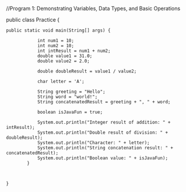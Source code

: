 //Program 1: Demonstrating Variables, Data Types, and Basic Operations


public class Practice {

	public static void main(String[] args) {

		        int num1 = 10;   
		        int num2 = 10;
		        int intResult = num1 + num2; 
		        double value1 = 31.0; 
		        double value2 = 2.0;
		        
		        double doubleResult = value1 / value2;
		        
		        char letter = 'A'; 
		        
		        String greeting = "Hello";  
		        String word = "world!";
		        String concatenatedResult = greeting + ", " + word;
		        
		        boolean isJavaFun = true;
		        
		        System.out.println("Integer result of addition: " + intResult);
		        System.out.println("Double result of division: " + doubleResult);
		        System.out.println("Character: " + letter);
		        System.out.println("String concatenation result: " + concatenatedResult);
		        System.out.println("Boolean value: " + isJavaFun);
		    }
		


	}
